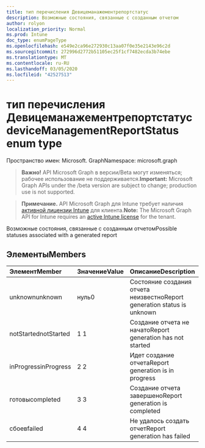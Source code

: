 ```yaml
---
title: тип перечисления Девицеманажементрепортстатус
description: Возможные состояния, связанные с созданным отчетом
author: rolyon
localization_priority: Normal
ms.prod: Intune
doc_type: enumPageType
ms.openlocfilehash: e549e2ca96e272930c13aa07f0e35e2143e96c2d
ms.sourcegitcommit: 272996d2772b51105ec25f1cf7482ecda3b74ebe
ms.translationtype: MT
ms.contentlocale: ru-RU
ms.lasthandoff: 03/05/2020
ms.locfileid: "42527513"
---
```

# <a name="devicemanagementreportstatus-enum-type"></a><span data-ttu-id="66caf-103">тип перечисления Девицеманажементрепортстатус</span><span class="sxs-lookup"><span data-stu-id="66caf-103">deviceManagementReportStatus enum type</span></span>

<span data-ttu-id="66caf-104">Пространство имен: Microsoft. Graph</span><span class="sxs-lookup"><span data-stu-id="66caf-104">Namespace: microsoft.graph</span></span>

> <span data-ttu-id="66caf-105">**Важно!** API Microsoft Graph в версии/Beta могут изменяться; рабочее использование не поддерживается.</span><span class="sxs-lookup"><span data-stu-id="66caf-105">**Important:** Microsoft Graph APIs under the /beta version are subject to change; production use is not supported.</span></span>

> <span data-ttu-id="66caf-106">**Примечание.** API Microsoft Graph для Intune требует наличия [активной лицензии Intune](https://go.microsoft.com/fwlink/?linkid=839381) для клиента.</span><span class="sxs-lookup"><span data-stu-id="66caf-106">**Note:** The Microsoft Graph API for Intune requires an [active Intune license](https://go.microsoft.com/fwlink/?linkid=839381) for the tenant.</span></span>

<span data-ttu-id="66caf-107">Возможные состояния, связанные с созданным отчетом</span><span class="sxs-lookup"><span data-stu-id="66caf-107">Possible statuses associated with a generated report</span></span>

## <a name="members"></a><span data-ttu-id="66caf-108">Элементы</span><span class="sxs-lookup"><span data-stu-id="66caf-108">Members</span></span>
|<span data-ttu-id="66caf-109">Элемент</span><span class="sxs-lookup"><span data-stu-id="66caf-109">Member</span></span>|<span data-ttu-id="66caf-110">Значение</span><span class="sxs-lookup"><span data-stu-id="66caf-110">Value</span></span>|<span data-ttu-id="66caf-111">Описание</span><span class="sxs-lookup"><span data-stu-id="66caf-111">Description</span></span>|
|:---|:---|:---|
|<span data-ttu-id="66caf-112">unknown</span><span class="sxs-lookup"><span data-stu-id="66caf-112">unknown</span></span>|<span data-ttu-id="66caf-113">нуль</span><span class="sxs-lookup"><span data-stu-id="66caf-113">0</span></span>|<span data-ttu-id="66caf-114">Состояние создания отчета неизвестно</span><span class="sxs-lookup"><span data-stu-id="66caf-114">Report generation status is unknown</span></span>|
|<span data-ttu-id="66caf-115">notStarted</span><span class="sxs-lookup"><span data-stu-id="66caf-115">notStarted</span></span>|<span data-ttu-id="66caf-116">1 </span><span class="sxs-lookup"><span data-stu-id="66caf-116">1</span></span>|<span data-ttu-id="66caf-117">Создание отчета не начато</span><span class="sxs-lookup"><span data-stu-id="66caf-117">Report generation has not started</span></span>|
|<span data-ttu-id="66caf-118">inProgress</span><span class="sxs-lookup"><span data-stu-id="66caf-118">inProgress</span></span>|<span data-ttu-id="66caf-119">2 </span><span class="sxs-lookup"><span data-stu-id="66caf-119">2</span></span>|<span data-ttu-id="66caf-120">Идет создание отчета</span><span class="sxs-lookup"><span data-stu-id="66caf-120">Report generation is in progress</span></span>|
|<span data-ttu-id="66caf-121">готовы</span><span class="sxs-lookup"><span data-stu-id="66caf-121">completed</span></span>|<span data-ttu-id="66caf-122">3 </span><span class="sxs-lookup"><span data-stu-id="66caf-122">3</span></span>|<span data-ttu-id="66caf-123">Создание отчета завершено</span><span class="sxs-lookup"><span data-stu-id="66caf-123">Report generation is completed</span></span>|
|<span data-ttu-id="66caf-124">сбоев</span><span class="sxs-lookup"><span data-stu-id="66caf-124">failed</span></span>|<span data-ttu-id="66caf-125">4 </span><span class="sxs-lookup"><span data-stu-id="66caf-125">4</span></span>|<span data-ttu-id="66caf-126">Не удалось создать отчет</span><span class="sxs-lookup"><span data-stu-id="66caf-126">Report generation has failed</span></span>|



